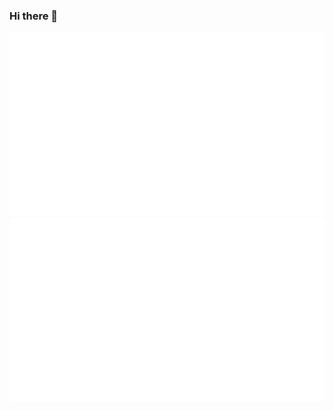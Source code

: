 ### Hi there 👋

![](https://raw.githubusercontent.com/lperezdude/github-stats/master/generated/overview.svg#gh-dark-mode-only)
![](https://raw.githubusercontent.com/lperezdude/github-stats/master/generated/overview.svg#gh-light-mode-only)

<!--
<!--
**lperezdude/lperezdude** is a ✨ _special_ ✨ repository because its `README.md` (this file) appears on your GitHub profile.

Here are some ideas to get you started:

- 🔭 I’m currently working on ...
- 🌱 I’m currently learning ...
- 👯 I’m looking to collaborate on ...
- 🤔 I’m looking for help with ...
- 💬 Ask me about ...
- 📫 How to reach me: ...
- 😄 Pronouns: ...
- ⚡ Fun fact: ...
-->
